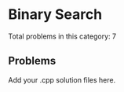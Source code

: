 # Binary Search

Total problems in this category: 7

## Problems

Add your .cpp solution files here.
